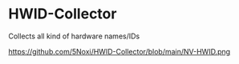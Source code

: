 # HWID-Collector
Collects all kind of hardware names/IDs


https://github.com/5Noxi/HWID-Collector/blob/main/NV-HWID.png
